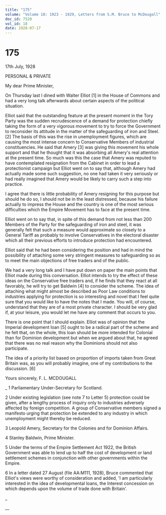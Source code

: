 ```yaml
---
title: "175"
volume: "Volume 18: 1923 - 1929, Letters from S.M. Bruce to McDougall"
doc_id: 7520
vol_id: 18
date: 1928-07-17
---
```


# 175

17th July, 1928

PERSONAL &amp; PRIVATE

My dear Prime Minister,

On Thursday last I dined with Walter Elliot [1] in the House of Commons and had a very long talk afterwards about certain aspects of the political situation.

Elliot said that the outstanding feature at the present moment in the Tory Party was the sudden recrudescence of a demand for protection chiefly taking the form of a very vigorous movement to try to force the Government to reconsider its attitude in the matter of the safeguarding of iron and Steel. [2] The basis of this was the rise in unemployment figures, which are causing the most intense concern to Conservative Members of industrial constituencies. He said that Amery [3] was giving this movement his whole support and that he thought that it was absorbing all Amery's real attention at the present time. So much was this the case that Amery was reputed to have contemplated resignation from the Cabinet in order to lead a protectionist campaign but Elliot went on to say that, although Amery had actually made some such suggestion, no one had taken it very seriously or had really imagined that Amery would be likely to carry such a step into practice.

I agree that there is little probability of Amery resigning for this purpose but should he do so, I should not be in the least distressed, because his failure actually to impress the House and the country is one of the most serious difficulties which the Empire Movement has to face at the present time.

Elliot went on to say that, in spite of this demand from not less than 200 Members of the Party for the safeguarding of iron and steel, it was generally felt that such a measure would approximate so closely to a General Tariff as probably to involve Conservatives in the electoral disaster which all their previous efforts to introduce protection had encountered.

Elliot said that he had been considering the position and had in mind the possibility of attaching some very stringent measures to safeguarding so as to meet the main objections of free traders and of the public.

We had a very long talk and I have put down on paper the main points that Elliot made during this conversation. Elliot intends to try the effect of these ideas on the Conservative free traders and, if he finds that they react at all favorably, he will try to get Baldwin [4] to consider the scheme. The idea of attaching what might almost be described as Poor Law conditions to industries applying for protection is so interesting and novel that I feel quite sure that you would like to have the notes that I made. You will, of course, understand that they are of a most private character. I should be very glad if, at your leisure, you would let me have any comment that occurs to you.

There is one point that I should explain. Elliot was of opinion that the Imperial development loan [5] ought to be a radical part of the scheme and he felt that, on the whole, this loan should be more intended for Colonial than for Dominion development but when we argued about that, he agreed that there was no real reason why the Dominions should not also participate.

The idea of a priority list based on proportion of imports taken from Great Britain was, as you will probably imagine, one of my contributions to the discussion. [6]

Yours sincerely, F. L. MCDOUGALL 

_ 1 Parliamentary Under-Secretary for Scotland.

2 Under existing legislation (see note 7 to Letter 5) protection could be given, after a lengthy process of inquiry only to industries adversely affected by foreign competition. A group of Conservative members signed a manifesto urging that protection be extended to any industry in which unemployment might thereby be reduced.

3 Leopold Amery, Secretary for the Colonies and for Dominion Affairs.

4 Stanley Baldwin, Prime Minister.

5 Under the terms of the Empire Settlement Act 1922, the British Government was able to lend up to half the cost of development or land settlement schemes in conjunction with other governments within the Empire.

6 In a letter dated 27 August (file AA:M111, 1928), Bruce commented that Elliot's views were worthy of consideration and added, 'I am particularly interested in the idea of developmental loans, the Interest concession on which depends upon the volume of trade done with Britain'.

_

__
